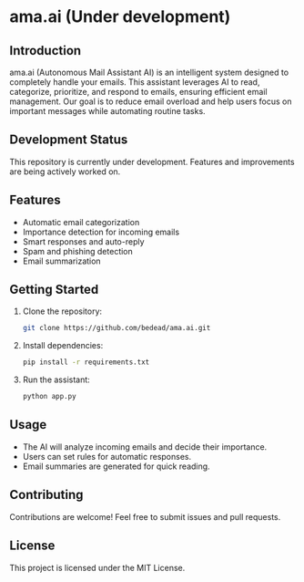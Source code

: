 # ama.ai (Under development)

## Introduction

ama.ai (Autonomous Mail Assistant AI) is an intelligent system designed to completely handle your emails. This assistant leverages AI to read, categorize, prioritize, and respond to emails, ensuring efficient email management. Our goal is to reduce email overload and help users focus on important messages while automating routine tasks.

## Development Status

This repository is currently under development. Features and improvements are being actively worked on.

## Features

- Automatic email categorization
- Importance detection for incoming emails
- Smart responses and auto-reply
- Spam and phishing detection
- Email summarization

## Getting Started

1. Clone the repository:

   ```sh
   git clone https://github.com/bedead/ama.ai.git
   ```

2. Install dependencies:

   ```sh
   pip install -r requirements.txt
   ```

3. Run the assistant:

   ```sh
   python app.py
   ```

## Usage

- The AI will analyze incoming emails and decide their importance.
- Users can set rules for automatic responses.
- Email summaries are generated for quick reading.

## Contributing

Contributions are welcome! Feel free to submit issues and pull requests.

## License

This project is licensed under the MIT License.

